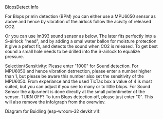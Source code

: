 BlopsDetect Info



For Blops pr min detection (BPM) you can either use a MPU6050 sensor as above and hence by vibration of the airlock follow the acivity of released CO2.

Or you can use lm393 sound sensor as below. The later fits perfectly into a S-airlock "head", and by adding a smal water ballon for moisture protection it give a pefect fit, and detects the sound when CO2 is released. To get best sound a small hole needs to be drilled into the S-airlock to equalize pressure. 

Selection/Sensitivity: Please enter "1000" for Sound detection. For MPU6050 and hence vibration detrrection, please enter a number higher than 1, but please be aware this number also set the sensitivity of the MPU6050. From experiance and the used TicTax box a value of 4 is most suited, but you can adjust if you see to many or to little blops. For Sound Sensor the adjusment is done directly at the small potentimeter of the sensor. TURN OFF? To turn Blops detection off, please just enter "0". This will also remove the info/graph from the overwiev.

Diagram for Buidling (esp-wroom-32 devkit v1): 
